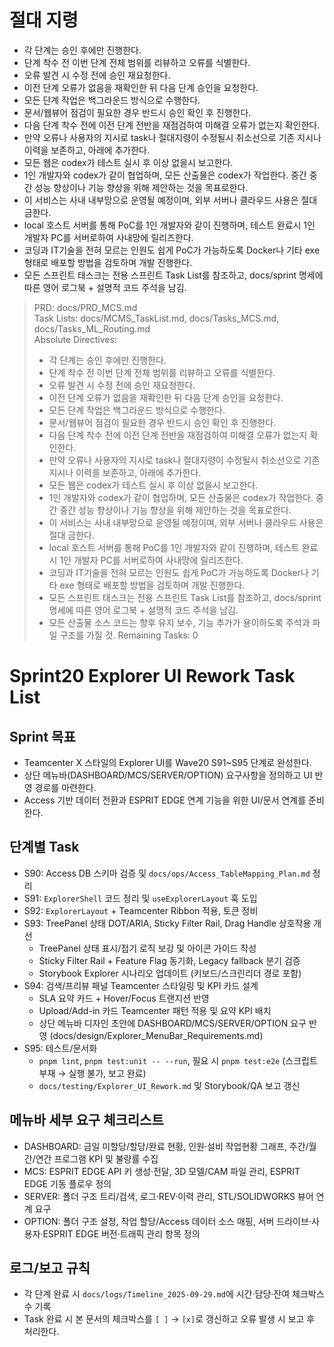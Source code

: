 # 절대 지령
- 각 단계는 승인 후에만 진행한다.
- 단계 착수 전 이번 단계 전체 범위를 리뷰하고 오류를 식별한다.
- 오류 발견 시 수정 전에 승인 재요청한다.
- 이전 단계 오류가 없음을 재확인한 뒤 다음 단계 승인을 요청한다.
- 모든 단계 작업은 백그라운드 방식으로 수행한다.
- 문서/웹뷰어 점검이 필요한 경우 반드시 승인 확인 후 진행한다.
- 다음 단계 착수 전에 이전 단계 전반을 재점검하여 미해결 오류가 없는지 확인한다.
- 만약 오류나 사용자의 지시로 task나 절대지령이 수정될시 취소선으로 기존 지시나 이력을 보존하고, 아래에 추가한다.
- 모든 웹은 codex가 테스트 실시 후 이상 없을시 보고한다.
- 1인 개발자와 codex가 같이 협업하며, 모든 산출물은 codex가 작업한다. 중간 중간 성능 향상이나 기능 향상을 위해 제안하는 것을 목표로한다.
- 이 서비스는 사내 내부망으로 운영될 예정이며, 외부 서버나 클라우드 사용은 절대 금한다.
- local 호스트 서버를 통해 PoC를 1인 개발자와 같이 진행하며, 테스트 완료시 1인 개발자 PC를 서버로하여 사내망에 릴리즈한다.
- 코딩과 IT기술을 전혀 모르는 인원도 쉽게 PoC가 가능하도록 Docker나 기타 exe 형태로 배포할 방법을 검토하며 개발 진행한다.
- 모든 스프린트 태스크는 전용 스프린트 Task List를 참조하고, docs/sprint 명세에 따른 영어 로그북 + 설명적 코드 주석을 남김.

> PRD: docs/PRD_MCS.md  
> Task Lists: docs/MCMS_TaskList.md, docs/Tasks_MCS.md, docs/Tasks_ML_Routing.md  
> Absolute Directives:
>
> - 각 단계는 승인 후에만 진행한다.
> - 단계 착수 전 이번 단계 전체 범위를 리뷰하고 오류를 식별한다.
> - 오류 발견 시 수정 전에 승인 재요청한다.
> - 이전 단계 오류가 없음을 재확인한 뒤 다음 단계 승인을 요청한다.
> - 모든 단계 작업은 백그라운드 방식으로 수행한다.
> - 문서/웹뷰어 점검이 필요한 경우 반드시 승인 확인 후 진행한다.
> - 다음 단계 착수 전에 이전 단계 전반을 재점검하여 미해결 오류가 없는지 확인한다.
> - 만약 오류나 사용자의 지시로 task나 절대지령이 수정될시 취소선으로 기존 지시나 이력을 보존하고, 아래에 추가한다.
> - 모든 웹은 codex가 테스트 실시 후 이상 없을시 보고한다.
> - 1인 개발자와 codex가 같이 협업하며, 모든 산출물은 codex가 작업한다. 중간 중간 성능 향상이나 기능 향상을 위해 제안하는 것을 목표로한다.
> - 이 서비스는 사내 내부망으로 운영될 예정이며, 외부 서버나 클라우드 사용은 절대 금한다.
> - local 호스트 서버를 통해 PoC를 1인 개발자와 같이 진행하며, 테스트 완료시 1인 개발자 PC를 서버로하여 사내망에 릴리즈한다.
> - 코딩과 IT기술을 전혀 모르는 인원도 쉽게 PoC가 가능하도록 Docker나 기타 exe 형태로 배포할 방법을 검토하며 개발 진행한다.
> - 모든 스프린트 태스크는 전용 스프린트 Task List를 참조하고, docs/sprint 명세에 따른 영어 로그북 + 설명적 코드 주석을 남김.
> - 모든 산출물 소스 코드는 향후 유지 보수, 기능 추가가 용이하도록 주석과 파일 구조를 가질 것.
>   Remaining Tasks: 0

# Sprint20 Explorer UI Rework Task List

## Sprint 목표

- Teamcenter X 스타일의 Explorer UI를 Wave20 S91~S95 단계로 완성한다.
- 상단 메뉴바(DASHBOARD/MCS/SERVER/OPTION) 요구사항을 정의하고 UI 반영 경로를 마련한다.
- Access 기반 데이터 전환과 ESPRIT EDGE 연계 기능을 위한 UI/문서 연계를 준비한다.

## 단계별 Task

- S90: Access DB 스키마 검증 및 `docs/ops/Access_TableMapping_Plan.md` 정리
- S91: `ExplorerShell` 코드 정리 및 `useExplorerLayout` 훅 도입
- S92: `ExplorerLayout` + Teamcenter Ribbon 적용, 토큰 정비
- S93: TreePanel 상태 DOT/ARIA, Sticky Filter Rail, Drag Handle 상호작용 개선
  - TreePanel 상태 표시/접기 로직 보강 및 아이콘 가이드 작성
  - Sticky Filter Rail + Feature Flag 동기화, Legacy fallback 분기 검증
  - Storybook Explorer 시나리오 업데이트 (키보드/스크린리더 경로 포함)
- S94: 검색/프리뷰 패널 Teamcenter 스타일링 및 KPI 카드 설계
  - SLA 요약 카드 + Hover/Focus 트랜지션 반영
  - Upload/Add-in 카드 Teamcenter 패턴 적용 및 요약 KPI 배치
  - 상단 메뉴바 디자인 초안에 DASHBOARD/MCS/SERVER/OPTION 요구 반영 (docs/design/Explorer_MenuBar_Requirements.md)
- S95: 테스트/문서화
  - `pnpm lint`, `pnpm test:unit -- --run`, 필요 시 `pnpm test:e2e` (스크립트 부재 → 실행 불가, 보고 완료)
  - `docs/testing/Explorer_UI_Rework.md` 및 Storybook/QA 보고 갱신

## 메뉴바 세부 요구 체크리스트

- DASHBOARD: 금일 미할당/할당/완료 현황, 인원·설비 작업현황 그래프, 주간/월간/연간 프로그램 KPI 및 불량률 수집
- MCS: ESPRIT EDGE API 키 생성·전달, 3D 모델/CAM 파일 관리, ESPRIT EDGE 기동 플로우 정의
- SERVER: 폴더 구조 트리/검색, 로그·REV·이력 관리, STL/SOLIDWORKS 뷰어 연계 요구
- OPTION: 폴더 구조 설정, 작업 할당/Access 데이터 소스 매핑, 서버 드라이브·사용자·ESPRIT EDGE 버전·트래픽 관리 항목 정의

## 로그/보고 규칙

- 각 단계 완료 시 `docs/logs/Timeline_2025-09-29.md`에 시간·담당·잔여 체크박스 수 기록
- Task 완료 시 본 문서의 체크박스를 `[ ]` → `[x]`로 갱신하고 오류 발생 시 보고 후 처리한다.